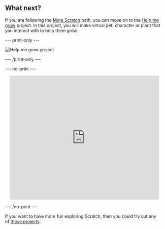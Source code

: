 ## What next?

If you are following the [More Scratch](https://projects.raspberrypi.org/en/raspberrypi/more-scratch) path, you can move on to the [Help me grow](https://projects.raspberrypi.org/en/projects/project-name) project. In this project, you will make virtual pet, character or plant that you interact with to help them grow.

--- print-only ---

![Help me grow project](images/help-me-grow-project.png)

--- /print-only ---

--- no-print ---

<div class="scratch-preview" style="margin-left: 15px;">
  <iframe allowtransparency="true" width="485" height="402" src="https://scratch.mit.edu/projects/embed/486719199/?autostart=false" frameborder="0"></iframe>
</div>

--- /no-print ---

If you want to have more fun exploring Scratch, then you could try out any of [these projects](https://projects.raspberrypi.org/en/projects?software%5B%5D=scratch&curriculum%5B%5D=%201).
